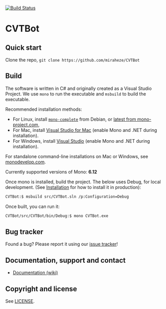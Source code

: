 [![Build Status](https://github.com/miraheze/CVTBot/actions/workflows/CI.yml/badge.svg)](https://github.com/miraheze/CVTBot/actions/workflows/CI.yml)

CVTBot
==================================================


Quick start
----------

Clone the repo, `git clone https://github.com/miraheze/CVTBot`


Build
----------
The software is written in C# and originally created as a Visual Studio Project.
We use `mono` to run the executable and `msbuild` to build the executable.

Recommended installation methods:

* For Linux, install [`mono-complete`](https://packages.debian.org/search?keywords=mono-complete) from Debian, or [latest from mono-project.com](https://www.mono-project.com/download/stable/#download-lin),
* For Mac, install [Visual Studio for Mac](https://www.visualstudio.com/vs/visual-studio-mac/) (enable Mono and .NET during installation).
* For Windows, install [Visual Studio](https://visualstudio.microsoft.com/vs/) (enable Mono and .NET during installation).

For standalone command-line installations on Mac or Windows, see [monodevelop.com](https://www.monodevelop.com/download/).

Currently supported versions of Mono: **6.12**

Once mono is installed, build the project. The below uses Debug, for local development. (See [Installation](./docs/install.md) for how to install it in production):

```bash
CVTBot:$ msbuild src/CVTBot.sln /p:Configuration=Debug
```

Once built, you can run it:
```bash
CVTBot/src/CVTBot/bin/Debug:$ mono CVTBot.exe
```


Bug tracker
-----------

Found a bug? Please report it using our [issue tracker](https://github.com/miraheze/CVTBot/issues)!


Documentation, support and contact
-----------
* [Documentation (wiki)](https://github.com/miraheze/CVTBot/wiki/Documentation)


Copyright and license
---------------------

See [LICENSE](https://raw.github.com/miraheze/CVTBot/main/LICENSE.txt).
